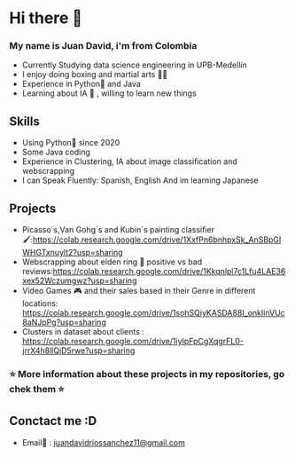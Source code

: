 # Hi there 👋


### My name is Juan David, i'm  from Colombia 

* Currently Studying data science engineering in UPB-Medellín 
* I enjoy doing boxing and martial arts 🥋🥊
* Experience in Python🐍 and Java
* Learning about IA 🤖 , willing to learn new things 

## Skills

* Using Python🐍 since 2020
* Some Java coding
* Experience in Clustering, IA about image classification and webscrapping
* I can Speak Fluently: Spanish, English And im learning Japanese 

## Projects

* Picasso´s,Van Gohg´s and Kubin´s painting classifier 🖌:https://colab.research.google.com/drive/1XxfPn6bnhpxSk_AnSBpGIWHGTxnuylt2?usp=sharing
* Webscrapping about elden ring 👾 positive vs bad reviews:https://colab.research.google.com/drive/1Kkqnlpl7c1Lfu4LAE36xex52Wczumgwz?usp=sharing
* Video Games 🎮 and their sales based in their Genre in different locations: https://colab.research.google.com/drive/1sohSQiyKASDA88I_onkIinVUc8aNJpPg?usp=sharing
* Clusters in dataset about clients : https://colab.research.google.com/drive/1iyIpFpCgXqgrFL0-jrrX4h8llQjD5rwe?usp=sharing

### ⭐ More information about these projects in my repositories, go chek them ⭐

## Conctact me :D 

* Email📧 : juandavidriossanchez11@gmail.com

